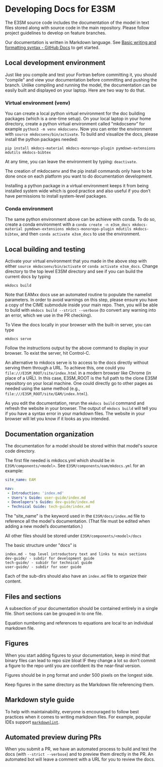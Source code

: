 # Developing Docs for E3SM

The E3SM source code includes the documentation of the model in text files stored along with source code in the main repository. Please follow project guidelines to develop on feature branches.

Our documentation is written in Markdown language. See [Basic writing and formatting syntax - GitHub Docs](https://docs.github.com/en/get-started/writing-on-github/getting-started-with-writing-and-formatting-on-github/basic-writing-and-formatting-syntax) to get started.

## Local development environment

Just like you compile and test your Fortran before committing it, you should "compile" and view your documentation before committing and pushing the branch. Unlike compiling and running the model, the documentation can be easily built and displayed on your laptop. Here are two way to do that.

### Virtual environment (venv)

You can create a local python virtual environment for the doc building packages (which is a one-time setup). On your local laptop in your home directory, create a python virtual environment called “mkdocsenv” for example `python3 -m venv mkdocsenv`. Now you can enter the environment with `source mkdocsenv/bin/activate`. To build and visualize the docs, please install the python packages needed:

```shell
pip install mkdocs-material mkdocs-monorepo-plugin pymdown-extensions mdutils mkdocs-bibtex
```

At any time, you can leave the environment by typing: `deactivate`.

The creation of mkdocsenv and the pip install commands only have to be done once on each platform you want to do documentation development.

Installing a python package in a virtual environment keeps it from being installed system wide which is good practice and also useful if you don’t have permissions to install system-level packages.

### Conda environment

The same python environment above can be achieve with conda. To do so, create a conda environment with a `conda create -n e3sm_docs mkdocs-material pymdown-extensions mkdocs-monorepo-plugin mdutils mkdocs-bibtex`, and then `conda activate e3sm_docs` to use the environment.

## Local building and testing

Activate your virtual environment that you made in the above step with either `source mkdocsenv/bin/activate` or `conda activate e3sm_docs`. Change directory to the top level E3SM directory and see if you can build the current docs by typing

```shell
mkdocs build
```

Note that EAMxx docs use an automated routine to populate the namelist parameters. In order to avoid warnings on this step, please ensure you have a copy of the CIME submodule inside your main repo. Then, you will be able to build with `mkdocs build --strict --verbose` (to convert any warning into an error, which we use in the PR checking).

To View the docs locally in your browser with the built-in server, you can type

```shell
mkdocs serve
```

Follow the instructions output by the above command to display in your browser. To exist the server, hit Control-C.

An alternative to mkdocs serve is to access to the docs directly without serving them through a URL. To achieve this, one could you `file:///E3SM_ROOT/site/index.html` in a modern browser like Chrome (in place of a URL). In this case, E3SM_ROOT is the full path to the clone E3SM repository on your local machine. One could directly go to other pages as needed using the same method (e.g., `file:///E3SM_ROOT/site/EAM/index.html`).

As you edit the documentation, rerun the `mkdocs build` command and refresh the website in your browser.  The output of `mkdocs build` will tell you if you have a syntax error in  your markdown files.  The website in your browser will let you know if it looks as you intended.

## Documentation organization

The documentation for a model should be stored within that model's source code directory.

The first file needed is mkdocs.yml which should be in `E3SM/components/<model>`.  See `E3SM/components/eam/mkdocs.yml` for an example:

```yaml
site_name: EAM

nav:
 - Introduction: 'index.md'
 - Users's Guide: user-guide/index.md
 - Developers's Guide: dev-guide/index.md
 - Technical Guide: tech-guide/index.md
```

The "site_name" is the keyword used in the `E3SM/docs/index.md` file to reference all the model's documentation. (That file must be edited when adding a new model’s documentation.)

All other files should be stored under `E3SM/components/<model>/docs`

The basic structure under "docs" is

```shell
index.md - top level introductory text and links to main sections
dev-guide/ - subdir for development guide
tech-guide/ - subidr for technical guide
user-guide/ - subdir for user guide
```

Each of the sub-dirs should also have an `index.md` file to organize their content.

## Files and sections

A subsection of your documentation should be contained entirely in a single file. Short sections can be grouped in to one file.

Equation numbering and references to equations are local to an individual markdown file.

## Figures

When you start adding figures to your documentation, keep in mind that binary files can lead to repo size bloat IF they change a lot so don’t commit a figure to the repo until you are confident its the near-final version.

Figures should be in png format and under 500 pixels on the longest side.

Keep figures in the same directory as the Markdown file referencing them.

## Markdown style guide

To help with maintainability, everyone is encouraged to follow best practices when it comes to writing markdown files. For example, popular IDEs support [`markdownlint`](https://github.com/DavidAnson/markdownlint).

## Automated preview during PRs

When you submit a PR, we have an automated process to build and test the docs (with `--strict --verbose`) and to preview them directly in the PR. An automated bot will leave a comment with a URL for you to review the docs.
